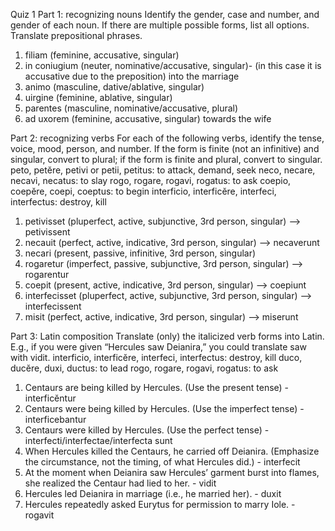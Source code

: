 Quiz 1
Part 1: recognizing nouns
Identify the gender, case and number, and gender of each noun. If there are multiple possible forms, list all options. Translate prepositional phrases.

1. filiam (feminine, accusative, singular)
2. in coniugium (neuter, nominative/accusative, singular)- (in this case it is accusative due to the preposition) into the marriage
3. animo (masculine, dative/ablative, singular)
4. uirgine (feminine, ablative, singular)
5. parentes (masculine, nominative/accusative, plural) 
6. ad uxorem (feminine, accusative, singular) towards the wife 

Part 2: recognizing verbs
For each of the following verbs, identify the tense, voice, mood, person, and number.
If the form is finite (not an infinitive) and singular, convert to plural; if the form is finite and plural, convert to singular.
peto, petĕre, petivi or petii, petitus: to attack, demand, seek
neco, necare, necavi, necatus: to slay
rogo, rogare, rogavi, rogatus: to ask
coepio, coepĕre, coepi, coeptus: to begin
interficio, interficĕre, interfeci, interfectus: destroy, kill

1. petivisset (pluperfect, active, subjunctive, 3rd person, singular) --> petivissent
2. necauit (perfect, active, indicative, 3rd person, singular) --> necaverunt
3. necari (present, passive, infinitive, 3rd person, singular)
4. rogaretur (imperfect, passive, subjunctive, 3rd person, singular) --> rogarentur
5. coepit (present, active, indicative, 3rd person, singular) --> coepiunt
6. interfecisset (pluperfect, active, subjunctive, 3rd person, singular) --> interfecissent
7. misit (perfect, active, indicative, 3rd person, singular) --> miserunt

Part 3: Latin composition
Translate (only) the italicized verb forms into Latin. E.g., if you were given “Hercules saw Deianira,” you could translate saw with vidit.
interficio, interficĕre, interfeci, interfectus: destroy, kill
duco, ducĕre, duxi, ductus: to lead
rogo, rogare, rogavi, rogatus: to ask

1. Centaurs are being killed by Hercules. (Use the present tense) - interficĕntur
2. Centaurs were being killed by Hercules. (Use the imperfect tense) - interficebantur
3. Centaurs were killed by Hercules. (Use the perfect tense) - interfecti/interfectae/interfecta sunt
4. When Hercules killed the Centaurs, he carried off Deianira. (Emphasize the circumstance, not the timing, of what Hercules did.) - interfecit
5. At the moment when Deianira saw Hercules’ garment burst into flames, she realized the Centaur had lied to her. - vidit
6. Hercules led Deianira in marriage (i.e., he married her). - duxit
7. Hercules repeatedly asked Eurytus for permission to marry Iole. - rogavit
